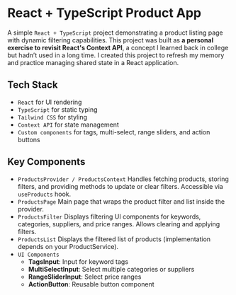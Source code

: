 # React + TypeScript Product App

A simple `React + TypeScript` project demonstrating a product listing page with dynamic filtering capabilities. This project was built as **a personal exercise to revisit React's Context API**, a concept I learned back in college but hadn’t used in a long time. I created this project to refresh my memory and practice managing shared state in a React application.

## Tech Stack

- `React` for UI rendering
- `TypeScript` for static typing
- `Tailwind CSS` for styling
- `Context API` for state management
- `Custom components` for tags, multi-select, range sliders, and action buttons

## Key Components

- `ProductsProvider / ProductsContext`
  Handles fetching products, storing filters, and providing methods to update or clear filters.
  Accessible via `useProducts` hook.
- `ProductsPage`
  Main page that wraps the product filter and list inside the provider.
- `ProductsFilter`
  Displays filtering UI components for keywords, categories, suppliers, and price ranges.
  Allows clearing and applying filters.
- `ProductsList`
  Displays the filtered list of products (implementation depends on your ProductService).
- `UI Components`
  - **TagsInput**: Input for keyword tags
  - **MultiSelectInput**: Select multiple categories or suppliers
  - **RangeSliderInput**: Select price ranges
  - **ActionButton**: Reusable button component
